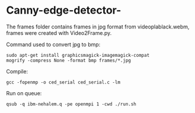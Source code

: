 # Canny-edge-detector-
The frames folder contains frames in jpg format from videoplablack.webm,
frames were created with Video2Frame.py.

Command used to convert jpg to bmp:
```
sudo apt-get install graphicsmagick-imagemagick-compat
mogrify -compress None -format bmp frames/*.jpg
```
Compile: 

```gcc -fopenmp -o ced_serial ced_serial.c -lm```

Run on queue: 

```qsub -q ibm-nehalem.q -pe openmpi 1 -cwd ./run.sh```